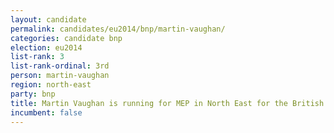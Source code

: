 ```yaml
---
layout: candidate
permalink: candidates/eu2014/bnp/martin-vaughan/
categories: candidate bnp
election: eu2014
list-rank: 3
list-rank-ordinal: 3rd
person: martin-vaughan
region: north-east
party: bnp
title: Martin Vaughan is running for MEP in North East for the British National Party
incumbent: false
---
```


